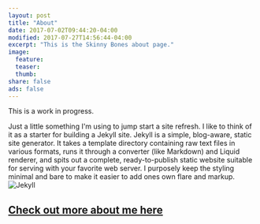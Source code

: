 ```yaml
---
layout: post
title: "About"
date: 2017-07-02T09:44:20-04:00
modified: 2017-07-27T14:56:44-04:00
excerpt: "This is the Skinny Bones about page."
image:
  feature:
  teaser:
  thumb:
share: false
ads: false
---
```


This is a work in progress.

Just a little something I'm using to jump start a site refresh. I like to think of it as a starter for building a Jekyll site.
Jekyll is a simple, blog-aware, static site generator. It takes a template directory containing raw text files in various formats, runs it through a converter (like Markdown) and Liquid renderer, and spits out a complete, ready-to-publish static website suitable for serving with your favorite web server. I purposely keep the styling minimal and bare to make it easier to add ones own flare and markup.
<img src="kw.jpg" alt="Jekyll">
<h2><a href="https://www.kevinwaweru.com/"><u>Check out more about me here</u></a></h2>

